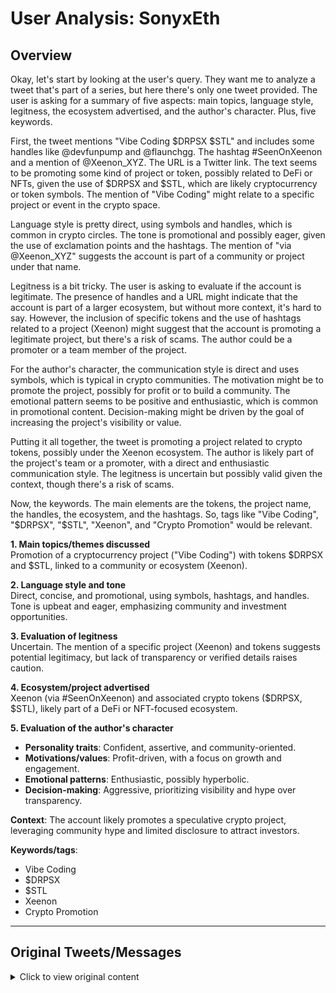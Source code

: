 # User Analysis: SonyxEth

## Overview

<think>
Okay, let's start by looking at the user's query. They want me to analyze a tweet that's part of a series, but here there's only one tweet provided. The user is asking for a summary of five aspects: main topics, language style, legitness, the ecosystem advertised, and the author's character. Plus, five keywords.

First, the tweet mentions "Vibe Coding $DRPSX $STL" and includes some handles like @devfunpump and @flaunchgg. The hashtag #SeenOnXeenon and a mention of @Xeenon_XYZ. The URL is a Twitter link. The text seems to be promoting some kind of project or token, possibly related to DeFi or NFTs, given the use of $DRPSX and $STL, which are likely cryptocurrency or token symbols. The mention of "Vibe Coding" might relate to a specific project or event in the crypto space.

Language style is pretty direct, using symbols and handles, which is common in crypto circles. The tone is promotional and possibly eager, given the use of exclamation points and the hashtags. The mention of "via @Xeenon_XYZ" suggests the account is part of a community or project under that name.

Legitness is a bit tricky. The user is asking to evaluate if the account is legitimate. The presence of handles and a URL might indicate that the account is part of a larger ecosystem, but without more context, it's hard to say. However, the inclusion of specific tokens and the use of hashtags related to a project (Xeenon) might suggest that the account is promoting a legitimate project, but there's a risk of scams. The author could be a promoter or a team member of the project.

For the author's character, the communication style is direct and uses symbols, which is typical in crypto communities. The motivation might be to promote the project, possibly for profit or to build a community. The emotional pattern seems to be positive and enthusiastic, which is common in promotional content. Decision-making might be driven by the goal of increasing the project's visibility or value.

Putting it all together, the tweet is promoting a project related to crypto tokens, possibly under the Xeenon ecosystem. The author is likely part of the project's team or a promoter, with a direct and enthusiastic communication style. The legitness is uncertain but possibly valid given the context, though there's a risk of scams.

Now, the keywords. The main elements are the tokens, the project name, the handles, the ecosystem, and the hashtags. So, tags like "Vibe Coding", "$DRPSX", "$STL", "Xeenon", and "Crypto Promotion" would be relevant.
</think>

**1. Main topics/themes discussed**  
Promotion of a cryptocurrency project ("Vibe Coding") with tokens $DRPSX and $STL, linked to a community or ecosystem (Xeenon).  

**2. Language style and tone**  
Direct, concise, and promotional, using symbols, hashtags, and handles. Tone is upbeat and eager, emphasizing community and investment opportunities.  

**3. Evaluation of legitness**  
Uncertain. The mention of a specific project (Xeenon) and tokens suggests potential legitimacy, but lack of transparency or verified details raises caution.  

**4. Ecosystem/project advertised**  
Xeenon (via #SeenOnXeenon) and associated crypto tokens ($DRPSX, $STL), likely part of a DeFi or NFT-focused ecosystem.  

**5. Evaluation of the author's character**  
- **Personality traits**: Confident, assertive, and community-oriented.  
- **Motivations/values**: Profit-driven, with a focus on growth and engagement.  
- **Emotional patterns**: Enthusiastic, possibly hyperbolic.  
- **Decision-making**: Aggressive, prioritizing visibility and hype over transparency.  

**Context**: The account likely promotes a speculative crypto project, leveraging community hype and limited disclosure to attract investors.  

**Keywords/tags**:  
- Vibe Coding  
- $DRPSX  
- $STL  
- Xeenon  
- Crypto Promotion
---
## Original Tweets/Messages

<details>
<summary>Click to view original content</summary>

| Type | Content |
|------|---------|
| messages | Vibe Coding $DRPSX $STL @devfunpump @flaunchgg  https://t.co/03tKaTJDFR #SeenOnXeenon via @Xeenon_XYZ |

</details>
